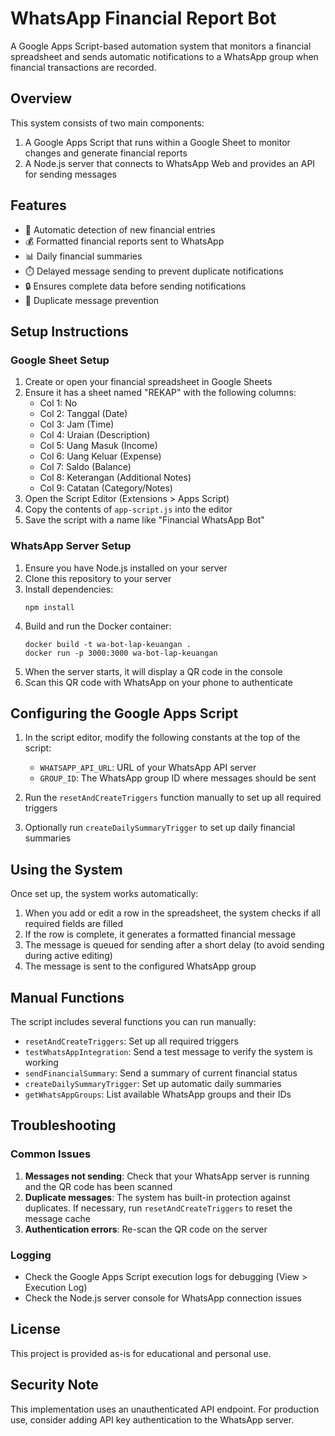 # WhatsApp Financial Report Bot

A Google Apps Script-based automation system that monitors a financial spreadsheet and sends automatic notifications to a WhatsApp group when financial transactions are recorded.

## Overview

This system consists of two main components:

1. A Google Apps Script that runs within a Google Sheet to monitor changes and generate financial reports
2. A Node.js server that connects to WhatsApp Web and provides an API for sending messages

## Features

- 🔄 Automatic detection of new financial entries
- 💰 Formatted financial reports sent to WhatsApp
- 📊 Daily financial summaries
- ⏱️ Delayed message sending to prevent duplicate notifications
- 🔒 Ensures complete data before sending notifications
- 🚫 Duplicate message prevention

## Setup Instructions

### Google Sheet Setup

1. Create or open your financial spreadsheet in Google Sheets
2. Ensure it has a sheet named "REKAP" with the following columns:
   - Col 1: No
   - Col 2: Tanggal (Date)
   - Col 3: Jam (Time)
   - Col 4: Uraian (Description)
   - Col 5: Uang Masuk (Income)
   - Col 6: Uang Keluar (Expense)
   - Col 7: Saldo (Balance)
   - Col 8: Keterangan (Additional Notes)
   - Col 9: Catatan (Category/Notes)
3. Open the Script Editor (Extensions > Apps Script)
4. Copy the contents of `app-script.js` into the editor
5. Save the script with a name like "Financial WhatsApp Bot"

### WhatsApp Server Setup

1. Ensure you have Node.js installed on your server
2. Clone this repository to your server
3. Install dependencies:
   ```
   npm install
   ```
4. Build and run the Docker container:
   ```
   docker build -t wa-bot-lap-keuangan .
   docker run -p 3000:3000 wa-bot-lap-keuangan
   ```
5. When the server starts, it will display a QR code in the console
6. Scan this QR code with WhatsApp on your phone to authenticate

## Configuring the Google Apps Script

1. In the script editor, modify the following constants at the top of the script:

   - `WHATSAPP_API_URL`: URL of your WhatsApp API server
   - `GROUP_ID`: The WhatsApp group ID where messages should be sent

2. Run the `resetAndCreateTriggers` function manually to set up all required triggers
3. Optionally run `createDailySummaryTrigger` to set up daily financial summaries

## Using the System

Once set up, the system works automatically:

1. When you add or edit a row in the spreadsheet, the system checks if all required fields are filled
2. If the row is complete, it generates a formatted financial message
3. The message is queued for sending after a short delay (to avoid sending during active editing)
4. The message is sent to the configured WhatsApp group

## Manual Functions

The script includes several functions you can run manually:

- `resetAndCreateTriggers`: Set up all required triggers
- `testWhatsAppIntegration`: Send a test message to verify the system is working
- `sendFinancialSummary`: Send a summary of current financial status
- `createDailySummaryTrigger`: Set up automatic daily summaries
- `getWhatsAppGroups`: List available WhatsApp groups and their IDs

## Troubleshooting

### Common Issues

1. **Messages not sending**: Check that your WhatsApp server is running and the QR code has been scanned
2. **Duplicate messages**: The system has built-in protection against duplicates. If necessary, run `resetAndCreateTriggers` to reset the message cache
3. **Authentication errors**: Re-scan the QR code on the server

### Logging

- Check the Google Apps Script execution logs for debugging (View > Execution Log)
- Check the Node.js server console for WhatsApp connection issues

## License

This project is provided as-is for educational and personal use.

## Security Note

This implementation uses an unauthenticated API endpoint. For production use, consider adding API key authentication to the WhatsApp server.
